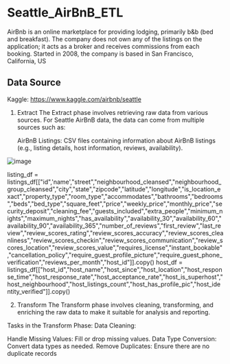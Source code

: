 # Seattle_AirBnB_ETL
AirBnb is an online marketplace for providing lodging, primarily b&amp;b (bed and breakfast). The company does not own any of the listings on the application; it acts as a broker and receives commissions from each booking. Started in 2008, the company is based in San Francisco, California, US

## Data Source
Kaggle: https://www.kaggle.com/airbnb/seattle

1. Extract
The Extract phase involves retrieving raw data from various sources. For Seattle AirBnB data, the data can come from multiple sources such as:

     AirBnB Listings: CSV files containing information about AirBnB listings (e.g., listing details, host information, reviews, availability).
   
![image](https://github.com/user-attachments/assets/ce32c782-fce1-48f8-963a-dfdd02dc068a)

listing_df = listings_df[["id",'name',"street","neighbourhood_cleansed","neighbourhood_group_cleansed","city","state","zipcode","latitude","longitude","is_location_exact","property_type","room_type","accommodates","bathrooms","bedrooms","beds","bed_type","square_feet","price","weekly_price","monthly_price","security_deposit","cleaning_fee","guests_included","extra_people","minimum_nights","maximum_nights","has_availability","availability_30","availability_60","availability_90","availability_365","number_of_reviews","first_review","last_review","review_scores_rating","review_scores_accuracy","review_scores_cleanliness","review_scores_checkin","review_scores_communication","review_scores_location","review_scores_value","requires_license","instant_bookable","cancellation_policy","require_guest_profile_picture","require_guest_phone_verification","reviews_per_month","host_id"]].copy()
host_df = listings_df[["host_id","host_name","host_since","host_location","host_response_time","host_response_rate","host_acceptance_rate","host_is_superhost","host_neighbourhood","host_listings_count","host_has_profile_pic","host_identity_verified"]].copy()

2. Transform
The Transform phase involves cleaning, transforming, and enriching the raw data to make it suitable for analysis and reporting.

Tasks in the Transform Phase:
Data Cleaning:

Handle Missing Values: Fill or drop missing values.
Data Type Conversion: Convert data types as needed.
Remove Duplicates: Ensure there are no duplicate records





